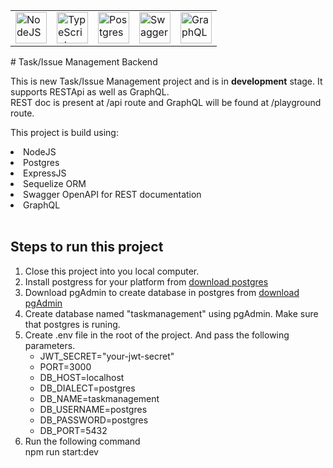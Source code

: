 <table>
<tr>
<td>
<img src="https://cdn.freebiesupply.com/logos/large/2x/nodejs-1-logo-png-transparent.png" alt="NodeJS" height=50/>
</td>
<td>
<img src="https://upload.wikimedia.org/wikipedia/commons/thumb/4/4c/Typescript_logo_2020.svg/1024px-Typescript_logo_2020.svg.png" alt="TypeScript" height="50"/>
</td>
<td>
<img src="https://upload.wikimedia.org/wikipedia/commons/thumb/2/29/Postgresql_elephant.svg/993px-Postgresql_elephant.svg.png" alt="Postgres" height="50" />
</td>
<td>
<img src="https://upload.wikimedia.org/wikipedia/commons/a/ab/Swagger-logo.png" alt="Swagger" height="50" >
</td>
<td>
<img src="https://upload.wikimedia.org/wikipedia/commons/thumb/1/17/GraphQL_Logo.svg/2048px-GraphQL_Logo.svg.png"  alt="GraphQL" height="50">
</td>
</tr>
</table>
# Task/Issue Management Backend

This is new Task/Issue Management project and is in **development** stage. It supports RESTApi as well as GraphQL.<br>
REST doc is present at /api route and GraphQL will be found at /playground route.

This project is build using:

<li>NodeJS</li> 
<li>Postgres</li> 
<li>ExpressJS</li> 
<li>Sequelize ORM</li>
<li>Swagger OpenAPI for REST documentation</li>
<li>GraphQL</li>
<br>

## Steps to run this project

<ol>
<li>Close this project into you local computer.</li>
<li>Install postgress for your platform from <a href = "https://www.postgresql.org/download/">download postgres</a></li>
<li>Download pgAdmin to create database in postgres from <a href = "https://www.pgadmin.org/download/">download pgAdmin</a></li>
<li>Create database named "taskmanagement" using pgAdmin. Make sure that postgres is runing.</li>
<li>Create .env file in the root of the project. And pass the following parameters.
<ul>
<li>JWT_SECRET="your-jwt-secret"</li>
<li>PORT=3000</li>
<li>DB_HOST=localhost</li>
<li>DB_DIALECT=postgres</li>
<li>DB_NAME=taskmanagement</li>
<li>DB_USERNAME=postgres</li>
<li>DB_PASSWORD=postgres</li>
<li>DB_PORT=5432</li>
</ul>
<li>Run the following command<br>
    npm run start:dev</li>
</ol>
